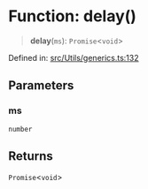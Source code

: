 # Function: delay()

> **delay**(`ms`): `Promise`\<`void`\>

Defined in: [src/Utils/generics.ts:132](https://github.com/Fokusdotid/Baileys/blob/db1d3e5f41e9eede5877460f9adbb0224021575c/src/Utils/generics.ts#L132)

## Parameters

### ms

`number`

## Returns

`Promise`\<`void`\>
